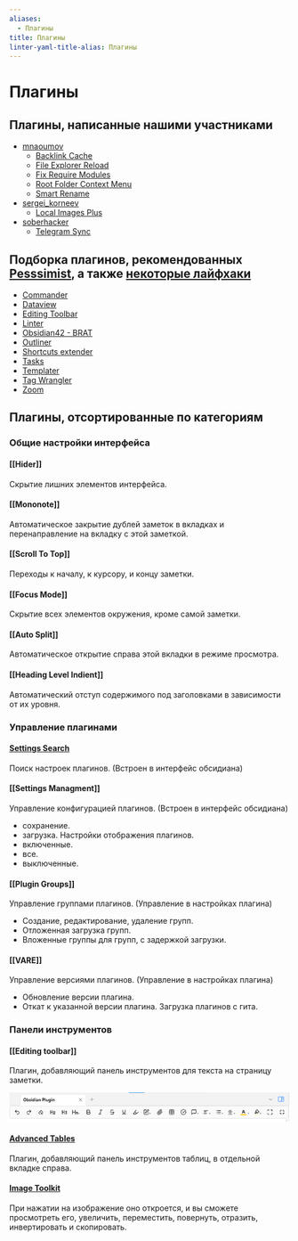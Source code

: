 ```yaml
---
aliases:
  - Плагины
title: Плагины
linter-yaml-title-alias: Плагины
---
```


# Плагины

## Плагины, написанные нашими участниками

- [mnaoumov](../Участники/mnaoumov.md)
  - [Backlink Cache](Backlink%20Cache.md)
  - [File Explorer Reload](File%20Explorer%20Reload.md)
  - [Fix Require Modules](Fix%20Require%20Modules.md)
  - [Root Folder Context Menu](Root%20Folder%20Context%20Menu.md)
  - [Smart Rename](Smart%20Rename.md)
- [sergei_korneev](../Участники/sergei_korneev.md)
  - [Local Images Plus](Local%20Images%20Plus.md)
- [soberhacker](../Участники/soberhacker.md)
  - [Telegram Sync](Telegram%20Sync.md)

## Подборка плагинов, рекомендованных [Pesssimist](../Участники/Pesssimist.md), а также [некоторые лайфхаки](../Лайфхаки%20и%20просто%20полезные%20советы.md)

- [Commander](Commander.md)
- [Dataview](Dataview.md)
- [Editing Toolbar](Editing%20Toolbar.md)
- [Linter](Linter.md)
- [Obsidian42 - BRAT](Obsidian42%20-%20BRAT.md)
- [Outliner](Outliner.md)
- [Shortcuts extender](Shortcuts%20extender.md)
- [Tasks](Tasks.md)
- [Templater](Templater.md)
- [Tag Wrangler](Tag%20Wrangler.md)
- [Zoom](Zoom.md)

## Плагины, отсортированные по категориям

### Общие настройки интерфейса

#### [[Hider]]

Скрытие лишних элементов интерфейса.

#### [[Mononote]]

Автоматическое закрытие дублей заметок в вкладках и перенаправление на вкладку с этой заметкой.

#### [[Scroll To Top]]

Переходы к началу, к курсору, и концу заметки.

#### [[Focus Mode]]

Скрытие всех элементов окружения, кроме самой заметки.

#### [[Auto Split]]

Автоматическое открытие справа этой вкладки в режиме просмотра.

#### [[Heading Level Indient]]

Автоматический отступ содержимого под заголовками в зависимости от их уровня.

### Управление плагинами

#### [Settings Search](Settings%20Search.md)

Поиск настроек плагинов. (Встроен в интерфейс обсидиана)

#### [[Settings Managment]]

Управление конфигурацией плагинов. (Встроен в интерфейс обсидиана)

- сохранение.
- загрузка.
Настройки отображения плагинов.
- включенные.
- все.
- выключенные.

#### [[Plugin Groups]]

Управление группами плагинов. (Управление в настройках плагина)

- Создание, редактирование, удаление групп.
- Отложенная загрузка групп.
- Вложенные группы для групп, с задержкой загрузки.

#### [[VARE]]

Управление версиями плагинов. (Управление в настройках плагина)

- Обновление версии плагина.
- Откат к указанной версии плагина.
Загрузка плагинов с гита.

### Панели инструментов

#### [[Editing toolbar]]

Плагин, добавляющий панель инструментов для текста на страницу заметки.

![](../!!files/Pasted%20image%2020241114105523.png)

#### [Advanced Tables](Advanced%20Tables.md)

Плагин, добавляющий панель инструментов таблиц, в отдельной вкладке справа.

#### [Image Toolkit](Image%20Toolkit.md)

При нажатии на изображение оно откроется, и вы сможете просмотреть его, увеличить, переместить, повернуть, отразить, инвертировать и скопировать.

